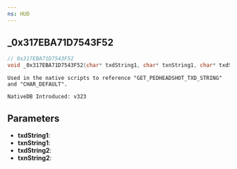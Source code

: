 ```yaml
---
ns: HUD
---
```

## _0x317EBA71D7543F52

```c
// 0x317EBA71D7543F52
void _0x317EBA71D7543F52(char* txdString1, char* txnString1, char* txdString2, char* txnString2);
```

```
Used in the native scripts to reference "GET_PEDHEADSHOT_TXD_STRING" and "CHAR_DEFAULT".

NativeDB Introduced: v323
```

## Parameters
* **txdString1**:
* **txnString1**:
* **txdString2**:
* **txnString2**:
